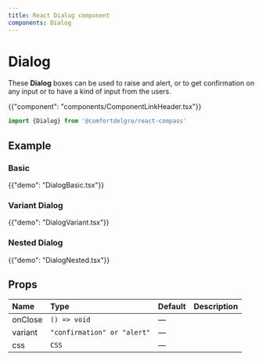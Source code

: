 ```yaml
---
title: React Dialog component
components: Dialog
---
```


# Dialog

<p class="description">These <b>Dialog</b> boxes can be used to raise and alert, or to get confirmation on any input or to have a kind of input from the users.
</p>

{{"component": "components/ComponentLinkHeader.tsx"}}

```jsx
import {Dialog} from '@comfortdelgro/react-compass'
```

## Example

### Basic

{{"demo": "DialogBasic.tsx"}}

### Variant Dialog

{{"demo": "DialogVariant.tsx"}}

### Nested Dialog

{{"demo": "DialogNested.tsx"}}

## Props

| Name    | Type                        | Default | Description |
| :------ | :-------------------------- | :------ | :---------- |
| onClose | `() => void`                | —       |             |
| variant | `"confirmation" or "alert"` | —       |             |
| css     | `CSS`                       | —       |             |
